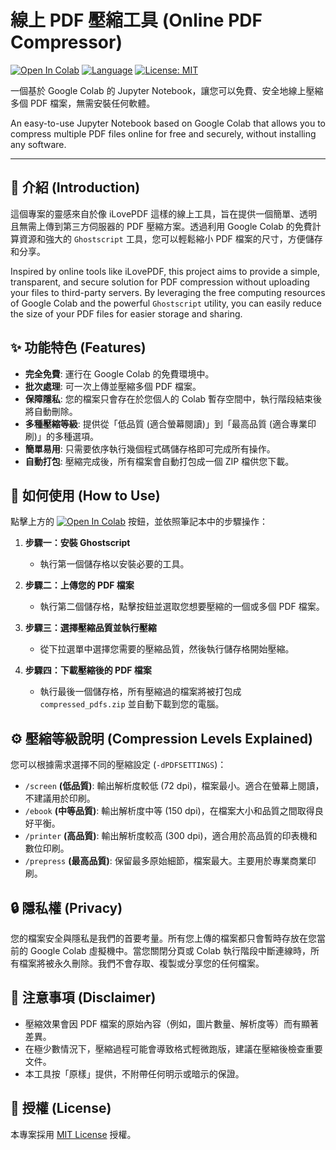# 線上 PDF 壓縮工具 (Online PDF Compressor)

[![Open In Colab](https://colab.research.google.com/assets/colab-badge.svg)](https://github.com/vvchung/pdf-batch-compressor-colab/blob/main/pdf_batch_compressor.ipynb)
[![Language](https://img.shields.io/badge/Language-Python-blue.svg)](https://www.python.org/)
[![License: MIT](https://img.shields.io/badge/License-MIT-yellow.svg)](https://opensource.org/licenses/MIT)

一個基於 Google Colab 的 Jupyter Notebook，讓您可以免費、安全地線上壓縮多個 PDF 檔案，無需安裝任何軟體。

An easy-to-use Jupyter Notebook based on Google Colab that allows you to compress multiple PDF files online for free and securely, without installing any software.

---

## 📖 介紹 (Introduction)

這個專案的靈感來自於像 iLovePDF 這樣的線上工具，旨在提供一個簡單、透明且無需上傳到第三方伺服器的 PDF 壓縮方案。透過利用 Google Colab 的免費計算資源和強大的 `Ghostscript` 工具，您可以輕鬆縮小 PDF 檔案的尺寸，方便儲存和分享。

Inspired by online tools like iLovePDF, this project aims to provide a simple, transparent, and secure solution for PDF compression without uploading your files to third-party servers. By leveraging the free computing resources of Google Colab and the powerful `Ghostscript` utility, you can easily reduce the size of your PDF files for easier storage and sharing.

## ✨ 功能特色 (Features)

*   **完全免費**: 運行在 Google Colab 的免費環境中。
*   **批次處理**: 可一次上傳並壓縮多個 PDF 檔案。
*   **保障隱私**: 您的檔案只會存在於您個人的 Colab 暫存空間中，執行階段結束後將自動刪除。
*   **多種壓縮等級**: 提供從「低品質 (適合螢幕閱讀)」到「最高品質 (適合專業印刷)」的多種選項。
*   **簡單易用**: 只需要依序執行幾個程式碼儲存格即可完成所有操作。
*   **自動打包**: 壓縮完成後，所有檔案會自動打包成一個 ZIP 檔供您下載。

## 🚀 如何使用 (How to Use)

點擊上方的 [![Open In Colab](https://colab.research.google.com/assets/colab-badge.svg)](https://colab.research.google.com/github/gemini-generative-ai/colab-notebooks/blob/main/PDF_Compressor.ipynb) 按鈕，並依照筆記本中的步驟操作：

1.  **步驟一：安裝 Ghostscript**
    *   執行第一個儲存格以安裝必要的工具。

2.  **步驟二：上傳您的 PDF 檔案**
    *   執行第二個儲存格，點擊按鈕並選取您想要壓縮的一個或多個 PDF 檔案。

3.  **步驟三：選擇壓縮品質並執行壓縮**
    *   從下拉選單中選擇您需要的壓縮品質，然後執行儲存格開始壓縮。

4.  **步驟四：下載壓縮後的 PDF 檔案**
    *   執行最後一個儲存格，所有壓縮過的檔案將被打包成 `compressed_pdfs.zip` 並自動下載到您的電腦。

## ⚙️ 壓縮等級說明 (Compression Levels Explained)

您可以根據需求選擇不同的壓縮設定 (`-dPDFSETTINGS`)：

*   `/screen` **(低品質)**: 輸出解析度較低 (72 dpi)，檔案最小。適合在螢幕上閱讀，不建議用於印刷。
*   `/ebook` **(中等品質)**: 輸出解析度中等 (150 dpi)，在檔案大小和品質之間取得良好平衡。
*   `/printer` **(高品質)**: 輸出解析度較高 (300 dpi)，適合用於高品質的印表機和數位印刷。
*   `/prepress` **(最高品質)**: 保留最多原始細節，檔案最大。主要用於專業商業印刷。

## 🔒 隱私權 (Privacy)

您的檔案安全與隱私是我們的首要考量。所有您上傳的檔案都只會暫時存放在您當前的 Google Colab 虛擬機中。當您關閉分頁或 Colab 執行階段中斷連線時，所有檔案將被永久刪除。我們不會存取、複製或分享您的任何檔案。

## 📝 注意事項 (Disclaimer)

*   壓縮效果會因 PDF 檔案的原始內容（例如，圖片數量、解析度等）而有顯著差異。
*   在極少數情況下，壓縮過程可能會導致格式輕微跑版，建議在壓縮後檢查重要文件。
*   本工具按「原樣」提供，不附帶任何明示或暗示的保證。

## 📄 授權 (License)

本專案採用 [MIT License](https://opensource.org/licenses/MIT) 授權。
